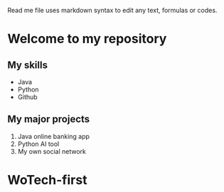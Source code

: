 Read me file uses markdown syntax to edit any text, formulas or codes.

# Welcome to my repository

## My skills
- Java
- Python
- Github

## My major projects
1. Java online banking app
2. Python AI tool
3. My own social network

# WoTech-first
